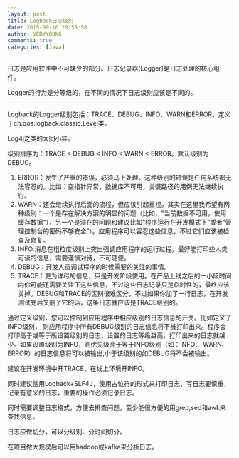 ```yaml
---
layout: post
title: Logback日志级别
date: 2015-09-10 20:55:58
author: VERYYOUNG
comments: true
categories: [Java]
---
```


日志是应用软件中不可缺少的部分。日志记录器(Logger)是日志处理的核心组件。

Logger的行为是分等级的，在不同的情况下日志级别应该是不同的。

<!-- more -->

----------

Logback的Logger级别包括：TRACE、DEBUG、INFO、WARN和ERROR，定义于ch.qos.logback.classic.Level类。

Log4j之类的大同小异。



级别排序为：TRACE < DEBUG < INFO < WARN < ERROR。默认级别为DEBUG。


1. ERROR：发生了严重的错误，必须马上处理。这种级别的错误是任何系统都无法容忍的。比如：空指针异常，数据库不可用，关键路径的用例无法继续执行。
2. WARN：还会继续执行后面的流程，但应该引起重视。其实在这里我希望有两种级别：一个是存在解决方案的明显的问题（比如，"当前数据不可用，使用缓存数据"），另一个是潜在的问题和建议比如“程序运行在开发模式下”或者“管理控制台的密码不够安全”）。应用程序可以容忍这些信息，不过它们应该被检查及修复。
3. INFO:消息在粗粒度级别上突出强调应用程序的运行过程。最好能打印些人类可读的信息，需要谨慎对待，不可随便。
4. DEBUG：开发人员调试程序的时候需要的关注的事情。
5. TRACE：更为详尽的信息，只是开发阶段使用。在产品上线之后的一小段时间内你可能还需要关注下这些信息，不过这些日志记录只是临时性的，最终应该关掉。DEBUG和TRACE的区别很难区分，不过如果你加了一行日志，在开发测试完后又删了它的话，这条日志就应该是TRACE级别的。

通过定义级别，您可以控制到应用程序中相应级别的日志信息的开关。比如定义了INFO级别， 则应用程序中所有DEBUG级别的日志信息将不被打印出来。程序会打印高于或等于所设置级别的日志，设置的日志等级越高，打印出来的日志就越少。如果设置级别为INFO，则优先级高于等于INFO级别（如：INFO、 WARN、ERROR）的日志信息将可以被输出,小于该级别的如DEBUG将不会被输出。


建议在开发环境中开TRACE，在线上环境开INFO。

同时建议使用Logback+SLF4J，使用占位符的形式来打印日志，写日志要慎重，记录有意义的日志，重要的操作必须记录日志。

同时需要调整日志格式，方便去排查问题，至少能很方便的用grep,sed和awk来查找信息。

日志应做切分，可以分级别、分时间切分。

在项目做大规模后可以用haddop或kafka来分析日志。








